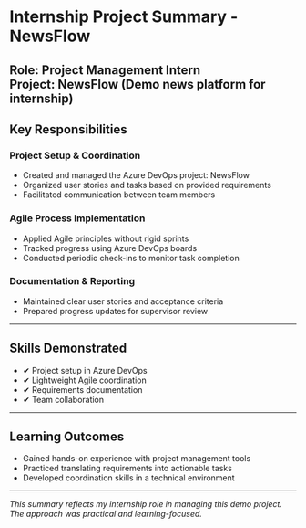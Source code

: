 # Internship Project Summary - NewsFlow

**Role:** Project Management Intern  
**Project:** NewsFlow (Demo news platform for internship)  
---

## Key Responsibilities

### Project Setup & Coordination
- Created and managed the Azure DevOps project: NewsFlow  
- Organized user stories and tasks based on provided requirements  
- Facilitated communication between team members  

### Agile Process Implementation
- Applied Agile principles without rigid sprints  
- Tracked progress using Azure DevOps boards  
- Conducted periodic check-ins to monitor task completion  

### Documentation & Reporting
- Maintained clear user stories and acceptance criteria  
- Prepared progress updates for supervisor review  

---

## Skills Demonstrated
- ✔ Project setup in Azure DevOps  
- ✔ Lightweight Agile coordination  
- ✔ Requirements documentation  
- ✔ Team collaboration  

---

## Learning Outcomes
- Gained hands-on experience with project management tools  
- Practiced translating requirements into actionable tasks  
- Developed coordination skills in a technical environment  

---

*This summary reflects my internship role in managing this demo project. The approach was practical and learning-focused.*
